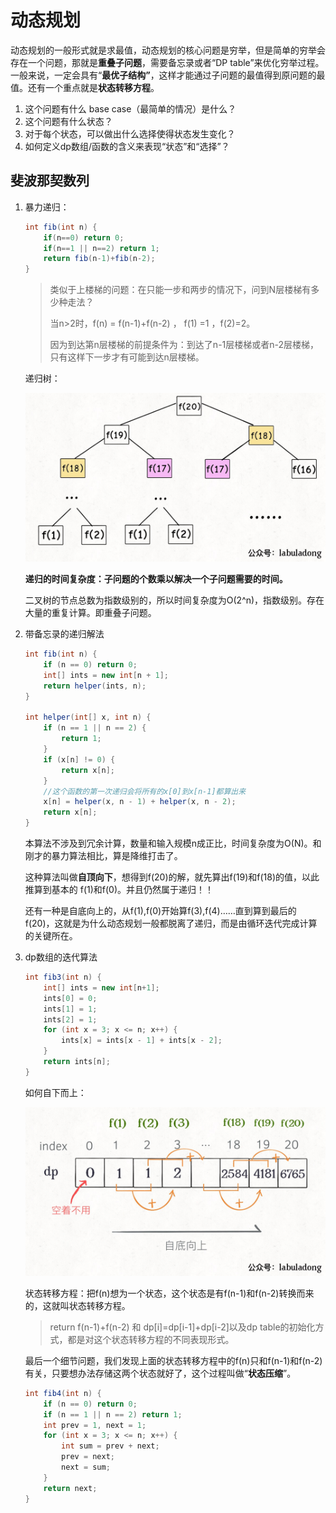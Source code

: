 # 动态规划

动态规划的一般形式就是求最值，动态规划的核心问题是穷举，但是简单的穷举会存在一个问题，那就是**重叠子问题**，需要备忘录或者“DP table”来优化穷举过程。一般来说，一定会具有“**最优子结构”**，这样才能通过子问题的最值得到原问题的最值。还有一个重点就是**状态转移方程**。

1. 这个问题有什么 base case（最简单的情况）是什么？
2. 这个问题有什么状态？
3. 对于每个状态，可以做出什么选择使得状态发生变化？
4. 如何定义dp数组/函数的含义来表现“状态”和“选择”？

## 斐波那契数列

1. 暴力递归：

   ```java
   int fib(int n) {
       if(n==0) return 0;
       if(n==1 || n==2) return 1;
       return fib(n-1)+fib(n-2);
   }
   ```

   > 类似于上楼梯的问题：在只能一步和两步的情况下，问到N层楼梯有多少种走法？
   >
   > 当n>2时，f(n)  = f(n-1)+f(n-2) ， f(1) =1 ，f(2)=2。
   >
   > 因为到达第n层楼梯的前提条件为：到达了n-1层楼梯或者n-2层楼梯，只有这样下一步才有可能到达n层楼梯。

   递归树：

   ![](../myimage/1.png)

   **递归的时间复杂度：子问题的个数乘以解决一个子问题需要的时间。**

   二叉树的节点总数为指数级别的，所以时间复杂度为O(2^n)，指数级别。存在大量的重复计算。即重叠子问题。

2. 带备忘录的递归解法

   ```java
   int fib(int n) {
       if (n == 0) return 0;
       int[] ints = new int[n + 1];
       return helper(ints, n);
   }
   
   int helper(int[] x, int n) {
       if (n == 1 || n == 2) {
           return 1;
       }
       if (x[n] != 0) {
           return x[n];
       }
       //这个函数的第一次递归会将所有的x[0]到x[n-1]都算出来
       x[n] = helper(x, n - 1) + helper(x, n - 2);
       return x[n];
   }
   ```

   本算法不涉及到冗余计算，数量和输入规模n成正比，时间复杂度为O(N)。和刚才的暴力算法相比，算是降维打击了。

   这种算法叫做**自顶向下**，想得到f(20)的解，就先算出f(19)和f(18)的值，以此推算到基本的 f(1)和f(0)。并且仍然属于递归！！

   还有一种是自底向上的，从f(1),f(0)开始算f(3),f(4)……直到算到最后的f(20)，这就是为什么动态规划一般都脱离了递归，而是由循环迭代完成计算的关键所在。

3. dp数组的迭代算法

   ```java
   int fib3(int n) {
       int[] ints = new int[n+1];
       ints[0] = 0;
       ints[1] = 1;
       ints[2] = 1;
       for (int x = 3; x <= n; x++) {
           ints[x] = ints[x - 1] + ints[x - 2];
       }
       return ints[n];
   }
   ```

   如何自下而上：

   ![4.jpg](../myimage/4.png)

   状态转移方程：把f(n)想为一个状态，这个状态是有f(n-1)和f(n-2)转换而来的，这就叫状态转移方程。 

   > return f(n-1)+f(n-2) 和 dp[i]=dp[i-1]+dp[i-2]以及dp table的初始化方式，都是对这个状态转移方程的不同表现形式。

   最后一个细节问题，我们发现上面的状态转移方程中的f(n)只和f(n-1)和f(n-2)有关，只要想办法存储这两个状态就好了，这个过程叫做“**状态压缩**”。

   ```java
   int fib4(int n) {
       if (n == 0) return 0;
       if (n == 1 || n == 2) return 1;
       int prev = 1, next = 1;
       for (int x = 3; x <= n; x++) {
           int sum = prev + next;
           prev = next;
           next = sum;
       }
       return next;
   }
   ```

   

